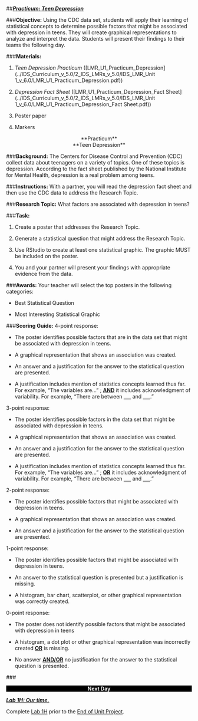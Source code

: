 ##***<u>Practicum: Teen Depression</u>***

###**Objective:**
Using the CDC data set, students will apply their learning of statistical concepts to determine possible
factors that might be associated with depression in teens. They will create graphical representations to
analyze and interpret the data. Students will present their findings to their teams the following day.

###**Materials:**

1. *Teen Depression Practicum* ([LMR_U1_Practicum_Depression](../IDS_Curriculum_v_5.0/2_IDS_LMRs_v_5.0/IDS_LMR_Unit 1_v_6.0/LMR_U1_Practicum_Depression.pdf))

2. *Depression Fact Sheet* ([LMR_U1_Practicum_Depression_Fact Sheet](../IDS_Curriculum_v_5.0/2_IDS_LMRs_v_5.0/IDS_LMR_Unit 1_v_6.0/LMR_U1_Practicum_Depression_Fact Sheet.pdf))

3. Poster paper

4. Markers

<center>**Practicum**</center>

<center>**Teen Depression**</center>

###**Background:**
The Centers for Disease Control and Prevention (CDC) collect data about teenagers on a variety of topics.
One of these topics is depression. According to the fact sheet published by the National Institute for
Mental Health, depression is a real problem among teens.

###**Instructions:**
With a partner, you will read the depression fact sheet and then use the CDC data to address the
Research Topic.

###**Research Topic:**
What factors are associated with depression in teens?

###**Task:**
1. Create a poster that addresses the Research Topic.

2. Generate a statistical question that might address the Research Topic.

3. Use RStudio to create at least one statistical graphic. The graphic MUST be included on the
poster.

4. You and your partner will present your findings with appropriate evidence from the data.

###**Awards:**
Your teacher will select the top posters in the following categories:

* Best Statistical Question

* Most Interesting Statistical Graphic

###**Scoring Guide:**
4-point response:

* The poster identifies possible factors that are in the data set that might be associated with
depression in teens.

* A graphical representation that shows an association was created.

* An answer and a justification for the answer to the statistical question are presented.

* A justification includes mention of statistics concepts learned thus far. For example, “The
variables are…” ; **<u>AND</u>** it includes acknowledgment of variability. For example, “There are
between <u>&nbsp;&nbsp;&nbsp;&nbsp;&nbsp;</u> and <u>&nbsp;&nbsp;&nbsp;&nbsp;&nbsp;</u>.”

3-point response:

* The poster identifies possible factors in the data set that might be associated with depression in
teens.

* A graphical representation that shows an association was created.

* An answer and a justification for the answer to the statistical question are presented.

* A justification includes mention of statistics concepts learned thus far. For example, “The
variables are…” ; **<u>OR</u>** it includes acknowledgment of variability. For example, “There are between
<u>&nbsp;&nbsp;&nbsp;&nbsp;&nbsp;</u> and <u>&nbsp;&nbsp;&nbsp;&nbsp;&nbsp;</u>.”

2-point response:

* The poster identifies possible factors that might be associated with depression in teens.

* A graphical representation that shows an association was created.

* An answer and a justification for the answer to the statistical question are presented.

1-point response:

* The poster identifies possible factors that might be associated with depression in teens.

* An answer to the statistical question is presented but a justification is missing.

* A histogram, bar chart, scatterplot, or other graphical representation was correctly created.

0-point response:

* The poster does not identify possible factors that might be associated with depression in teens

* A histogram, a dot plot or other graphical representation was incorrectly created **<u>OR</u>** is missing.

* No answer **<u>AND/OR</u>** no justification for the answer to the statistical question is presented.

###<p style="background: black; color: white; text-align: center;">**Next Day**</p>

[<u>***Lab 1H: Our time.***</u>](lab1h.md)

Complete [Lab 1H](lab1h.md) prior to the [End of Unit Project](end.md).

